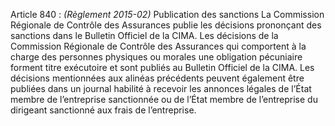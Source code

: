 Article 840 : _(Règlement 2015-02)_ Publication des sanctions
La Commission Régionale de Contrôle des Assurances publie les décisions prononçant des sanctions dans le Bulletin Officiel de la CIMA.
Les décisions de la Commission Régionale de Contrôle des Assurances qui comportent à la charge des personnes physiques ou morales une obligation pécuniaire forment titre exécutoire et sont publiés au Bulletin Officiel de la CIMA.
Les décisions mentionnées aux alinéas précédents peuvent également être publiées dans un journal habilité à recevoir les annonces légales de l’État membre de l’entreprise sanctionnée ou de l’État membre de l’entreprise du dirigeant sanctionné aux frais de l’entreprise.